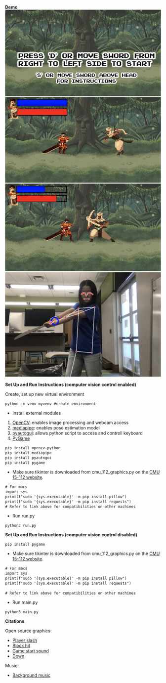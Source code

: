 **Demo**
![](./images/game_ex1.png)
![](./images/game_ex2.png)
![](./images/game_ex3.png)
![](./images/cv_ex1.png)

**Set Up and Run Instructions (computer vision control enabled)**

Create, set up new virtual environment
```
python -m venv myvenv #create environment
```

- Install external modules 
1. [OpenCV](https://docs.opencv.org/4.x/d6/d00/tutorial_py_root.html): enables image processing and webcam access
2. [mediapipe](https://google.github.io/mediapipe/solutions/solutions.html): enables pose estimation model
3. [pyautogui](https://pyautogui.readthedocs.io/en/latest/): allows python script to access and controll keyboard
4. [PyGame](https://www.pygame.org/docs/ref/mixer.html)
```
pip install opencv-python
pip install mediapipe
pip install pyautogui
pip install pygame
```

- Make sure tikinter is downloaded from cmu_112_graphics.py on the [CMU 15-112 website](https://www.cs.cmu.edu/~112/notes/notes-graphics.html#installingModules).
```
# For macs
import sys
print(f"sudo '{sys.executable}' -m pip install pillow")
print(f"sudo '{sys.executable}' -m pip install requests")
# Refer to link above for compatibilities on other machines
```

- Run run.py
```
python3 run.py
```

**Set Up and Run Instructions (computer vision control disabled)**

```
pip install pygame
```
- Make sure tikinter is downloaded from cmu_112_graphics.py on the [CMU 15-112 website](https://www.cs.cmu.edu/~112/notes/notes-graphics.html#installingModules).
```
# For macs
import sys
print(f"sudo '{sys.executable}' -m pip install pillow")
print(f"sudo '{sys.executable}' -m pip install requests")

# Refer to link above for compatibilities on other machines
```

- Run main.py
```
python3 main.py
```

**Citations**


Open source graphics:
- [Player slash](https://pixabay.com/sound-effects/sword-and-shealt-27397/)
- [Block hit](https://pixabay.com/sound-effects/swordbattle2-56044/)
- [Game start sound](https://pixabay.com/sound-effects/medieval-bell-d3-90290/)
- [Down](https://pixabay.com/sound-effects/swordraw-89023/)


Music:
- [Background music](https://xdeviruchi.itch.io/8-bit-fantasy-adventure-music-pack/download/eyJleHBpcmVzIjoxNjY3NzA3NDQzLCJpZCI6OTc1Mzg1fQ%3d%3d.zhEQyz1dlhGEl4rhKlun9jrlJEA%3d)



